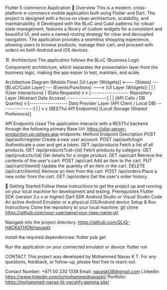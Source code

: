 Flutter E-commerce Application
📖 Overview
This is a modern, cross-platform e-commerce mobile application built using Flutter and Dart. The project is designed with a focus on clean architecture, scalability, and maintainability. It Developed with the BLoC and Cubit patterns for robust state management, features a library of custom widgets for a consistent and beautiful UI, and uses a named routing strategy for clear and decoupled navigation.
The application provides a seamless shopping experience, allowing users to browse products, manage their cart, and proceed with orders on both Android and iOS devices.

🏗️ Architecture
The application follows the BLoC (Business Logic Component) architecture, which separates the presentation layer from the business logic, making the app easier to test, maintain, and scale.

Architecture Diagram (Mobile Flow)
[UI Layer (Widgets)] <--- (States) --- [BLoC/Cubit Layer] --- (Events/Functions) ---> [UI Layer (Widgets)]
        |                                       |
        | (User Interactions)                   | (Data Requests)
        v                                       v
[------------------- Repository Layer (Abstract Data Access) --------------------]
                                |
                                | (API Calls / DB Queries)
                                v
[------------------- Data Provider Layer (API Client / Local DB) ----------------]
        |                                       |
        v                                       v
[RESTful API Endpoints]                     [Local Storage (Shared Preference)]

API Endpoints Used
The application interacts with a RESTful backend through the following primary 
Base Url: https://qliq-server-production.up.railway.app
endpoints:
Method
Endpoint
Description
POST
/api/auth/register
Create a new user account.
POST
/api/auth/login
Authenticate a user and get a token.
GET
/api/products
Fetch a list of all products.
GET
/api/products?cat={id}
Fetch products by category.
GET
/api/products/{id}
Get details for a single product.
GET
/api/cart
Retrieve the contents of the user's cart.
POST
/api/cart
Add an item to the cart.
PUT
/api/cart/{itemId}
Update the quantity of an item in the cart.
DELETE
/api/cart/{itemId}
Remove an item from the cart.
POST
/api/orders
Place a new order from the cart.
GET
/api/orders
Get the user's order history.

🚀 Getting Started
Follow these instructions to get the project up and running on your local machine for development and testing.
Prerequisites
Flutter SDK (version 3.x.x or higher)
Dart SDK
Android Studio or Visual Studio Code
An active Android Emulator or a physical iOS/Android device
Setup & Run Instructions
Clone the repository to your local machine:
git clone https://github.com/your-username/your-repo-name.git

Navigate into the project directory:
https://github.com/QLIQ-HACKATHON/navaskt

Install the required dependencies:
flutter pub get

Run the application on your connected emulator or device:
flutter run

CONTACT
This project was developed by Mohammed Navas K T. For any questions, feedback, or follow-up, please feel free to reach out.

Contact Number: +971 50 230 1338
Email: navaskt38@gmail.com
LinkedIn: https://www.linkedin.com/in/mohammednavaskt/
Portfolio: https://mohammed-navas-kt-vgcshfy.gamma.site/




